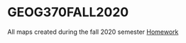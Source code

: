# GEOG370FALL2020
All maps created during the fall 2020 semester
<a href="./Jacksonville.html"> Homework</a>
